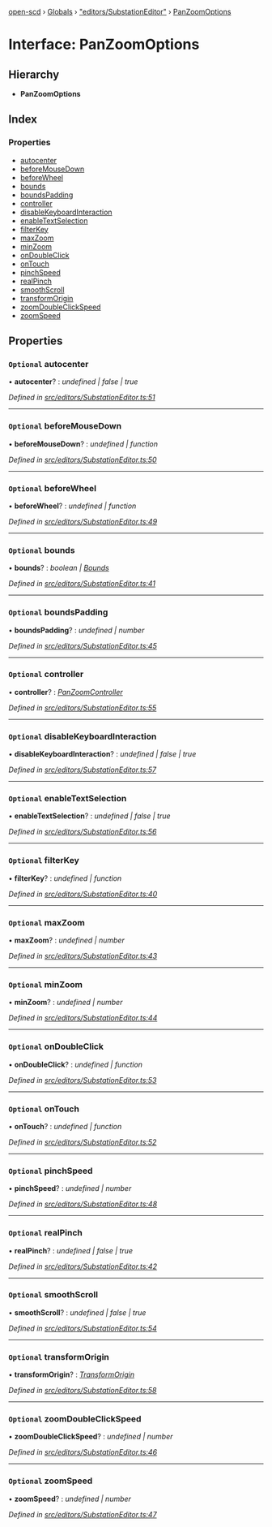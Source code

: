 [open-scd](../README.md) › [Globals](../globals.md) › ["editors/SubstationEditor"](../modules/_editors_substationeditor_.md) › [PanZoomOptions](_editors_substationeditor_.panzoomoptions.md)

# Interface: PanZoomOptions

## Hierarchy

* **PanZoomOptions**

## Index

### Properties

* [autocenter](_editors_substationeditor_.panzoomoptions.md#optional-autocenter)
* [beforeMouseDown](_editors_substationeditor_.panzoomoptions.md#optional-beforemousedown)
* [beforeWheel](_editors_substationeditor_.panzoomoptions.md#optional-beforewheel)
* [bounds](_editors_substationeditor_.panzoomoptions.md#optional-bounds)
* [boundsPadding](_editors_substationeditor_.panzoomoptions.md#optional-boundspadding)
* [controller](_editors_substationeditor_.panzoomoptions.md#optional-controller)
* [disableKeyboardInteraction](_editors_substationeditor_.panzoomoptions.md#optional-disablekeyboardinteraction)
* [enableTextSelection](_editors_substationeditor_.panzoomoptions.md#optional-enabletextselection)
* [filterKey](_editors_substationeditor_.panzoomoptions.md#optional-filterkey)
* [maxZoom](_editors_substationeditor_.panzoomoptions.md#optional-maxzoom)
* [minZoom](_editors_substationeditor_.panzoomoptions.md#optional-minzoom)
* [onDoubleClick](_editors_substationeditor_.panzoomoptions.md#optional-ondoubleclick)
* [onTouch](_editors_substationeditor_.panzoomoptions.md#optional-ontouch)
* [pinchSpeed](_editors_substationeditor_.panzoomoptions.md#optional-pinchspeed)
* [realPinch](_editors_substationeditor_.panzoomoptions.md#optional-realpinch)
* [smoothScroll](_editors_substationeditor_.panzoomoptions.md#optional-smoothscroll)
* [transformOrigin](_editors_substationeditor_.panzoomoptions.md#optional-transformorigin)
* [zoomDoubleClickSpeed](_editors_substationeditor_.panzoomoptions.md#optional-zoomdoubleclickspeed)
* [zoomSpeed](_editors_substationeditor_.panzoomoptions.md#optional-zoomspeed)

## Properties

### `Optional` autocenter

• **autocenter**? : *undefined | false | true*

*Defined in [src/editors/SubstationEditor.ts:51](https://github.com/openscd/open-scd/blob/32cb8f5/src/editors/SubstationEditor.ts#L51)*

___

### `Optional` beforeMouseDown

• **beforeMouseDown**? : *undefined | function*

*Defined in [src/editors/SubstationEditor.ts:50](https://github.com/openscd/open-scd/blob/32cb8f5/src/editors/SubstationEditor.ts#L50)*

___

### `Optional` beforeWheel

• **beforeWheel**? : *undefined | function*

*Defined in [src/editors/SubstationEditor.ts:49](https://github.com/openscd/open-scd/blob/32cb8f5/src/editors/SubstationEditor.ts#L49)*

___

### `Optional` bounds

• **bounds**? : *boolean | [Bounds](_editors_substationeditor_.bounds.md)*

*Defined in [src/editors/SubstationEditor.ts:41](https://github.com/openscd/open-scd/blob/32cb8f5/src/editors/SubstationEditor.ts#L41)*

___

### `Optional` boundsPadding

• **boundsPadding**? : *undefined | number*

*Defined in [src/editors/SubstationEditor.ts:45](https://github.com/openscd/open-scd/blob/32cb8f5/src/editors/SubstationEditor.ts#L45)*

___

### `Optional` controller

• **controller**? : *[PanZoomController](_editors_substationeditor_.panzoomcontroller.md)*

*Defined in [src/editors/SubstationEditor.ts:55](https://github.com/openscd/open-scd/blob/32cb8f5/src/editors/SubstationEditor.ts#L55)*

___

### `Optional` disableKeyboardInteraction

• **disableKeyboardInteraction**? : *undefined | false | true*

*Defined in [src/editors/SubstationEditor.ts:57](https://github.com/openscd/open-scd/blob/32cb8f5/src/editors/SubstationEditor.ts#L57)*

___

### `Optional` enableTextSelection

• **enableTextSelection**? : *undefined | false | true*

*Defined in [src/editors/SubstationEditor.ts:56](https://github.com/openscd/open-scd/blob/32cb8f5/src/editors/SubstationEditor.ts#L56)*

___

### `Optional` filterKey

• **filterKey**? : *undefined | function*

*Defined in [src/editors/SubstationEditor.ts:40](https://github.com/openscd/open-scd/blob/32cb8f5/src/editors/SubstationEditor.ts#L40)*

___

### `Optional` maxZoom

• **maxZoom**? : *undefined | number*

*Defined in [src/editors/SubstationEditor.ts:43](https://github.com/openscd/open-scd/blob/32cb8f5/src/editors/SubstationEditor.ts#L43)*

___

### `Optional` minZoom

• **minZoom**? : *undefined | number*

*Defined in [src/editors/SubstationEditor.ts:44](https://github.com/openscd/open-scd/blob/32cb8f5/src/editors/SubstationEditor.ts#L44)*

___

### `Optional` onDoubleClick

• **onDoubleClick**? : *undefined | function*

*Defined in [src/editors/SubstationEditor.ts:53](https://github.com/openscd/open-scd/blob/32cb8f5/src/editors/SubstationEditor.ts#L53)*

___

### `Optional` onTouch

• **onTouch**? : *undefined | function*

*Defined in [src/editors/SubstationEditor.ts:52](https://github.com/openscd/open-scd/blob/32cb8f5/src/editors/SubstationEditor.ts#L52)*

___

### `Optional` pinchSpeed

• **pinchSpeed**? : *undefined | number*

*Defined in [src/editors/SubstationEditor.ts:48](https://github.com/openscd/open-scd/blob/32cb8f5/src/editors/SubstationEditor.ts#L48)*

___

### `Optional` realPinch

• **realPinch**? : *undefined | false | true*

*Defined in [src/editors/SubstationEditor.ts:42](https://github.com/openscd/open-scd/blob/32cb8f5/src/editors/SubstationEditor.ts#L42)*

___

### `Optional` smoothScroll

• **smoothScroll**? : *undefined | false | true*

*Defined in [src/editors/SubstationEditor.ts:54](https://github.com/openscd/open-scd/blob/32cb8f5/src/editors/SubstationEditor.ts#L54)*

___

### `Optional` transformOrigin

• **transformOrigin**? : *[TransformOrigin](_editors_substationeditor_.transformorigin.md)*

*Defined in [src/editors/SubstationEditor.ts:58](https://github.com/openscd/open-scd/blob/32cb8f5/src/editors/SubstationEditor.ts#L58)*

___

### `Optional` zoomDoubleClickSpeed

• **zoomDoubleClickSpeed**? : *undefined | number*

*Defined in [src/editors/SubstationEditor.ts:46](https://github.com/openscd/open-scd/blob/32cb8f5/src/editors/SubstationEditor.ts#L46)*

___

### `Optional` zoomSpeed

• **zoomSpeed**? : *undefined | number*

*Defined in [src/editors/SubstationEditor.ts:47](https://github.com/openscd/open-scd/blob/32cb8f5/src/editors/SubstationEditor.ts#L47)*
